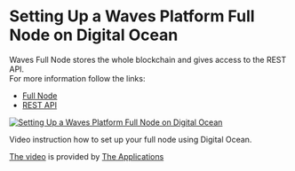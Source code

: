 # Setting Up a Waves Platform Full Node on Digital Ocean

Waves Full Node stores the whole blockchain and gives access to the REST API.   
For more information follow the links:

* [Full Node](/waves-node/what-is-a-full-node.md)
* [REST API](/node-api/account-transactions.md)

[![Setting Up a Waves Platform Full Node on Digital Ocean](http://img.youtube.com/vi/CDmMeZlzKbk/0.jpg)](http://www.youtube.com/watch?v=CDmMeZlzKbk "Setting Up a Waves Platform Full Node on Digital Ocean")

Video instruction how to set up your full node using Digital Ocean.

[The video](http://www.youtube.com/watch?v=CDmMeZlzKbk) is provided by [The Applications](https://github.com/theapplicationist)
